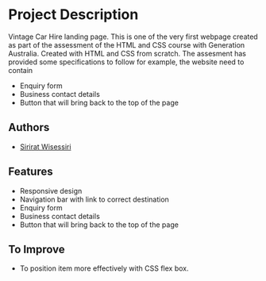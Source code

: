 
# Project Description
Vintage Car Hire landing page.
This is one of the very first webpage created as part of the assessment of the HTML and CSS course with Generation Australia.
Created with HTML and CSS from scratch. The assesment has provided some specifications to follow for example, the website need to contain 
- Enquiry form
- Business contact details
- Button that will bring back to the top of the page
 



## Authors

- [Sirirat Wisessiri](https://github.com/SiriratWisessiri)




## Features

- Responsive design
- Navigation bar with link to correct destination
- Enquiry form
- Business contact details
- Button that will bring back to the top of the page



## To Improve

- To position item more effectively with CSS flex box.
